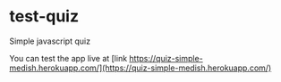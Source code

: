 # test-quiz
Simple javascript quiz

You can test the app live at [link https://quiz-simple-medish.herokuapp.com/](https://quiz-simple-medish.herokuapp.com/)
